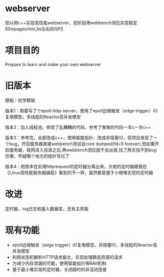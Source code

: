 # webserver

现以用c++实现高性能webserver，现阶段用webbench测压实现稳定60wpages/min,1w左右的QPS

# 项目目的

Prepare to learn and make your own webserver

# 旧版本

模板：初学模板

版本1：照着写了个epoll-http-server，使用了epoll边缘触发（edge trigger）IO复用模型，多线程的Reactor高并发模型

版本2：加入线程池，修改了乱糟糟的代码，参考了聚聚的代码一半c一半c++

版本3：参考完，全部改成c++，使用智能指针，改成非阻塞IO，但项目发现了一个bug，开启服务器直接webbench测试会core dumped(fd=5 forever),但如果开启服务器，联网进入目录之后,再webbench测压就不会出错,找了两天找不到bug在哪，怀疑哪个地方的指针写烂了

版本4：把原本在处理httprequest的定时器分离出来，大佬的定时器跟我在《Linux高性能服务器编程》看到的不一样，虽然都是基于小根堆实现的定时器


# 改进
定时器，log日志和接入数据库，还有主界面

# 现有功能

* epoll边缘触发（edge trigger）IO复用模型，非阻塞IO，多线程的Reactor高并发模型
* 利用状态机解析HTTP请求报文，实现处理静态资源的请求
* 为减少内存泄漏的可能，使用智能指针等RAII机制
* 基于最小堆实现的定时器，关闭超时的非活动连接

